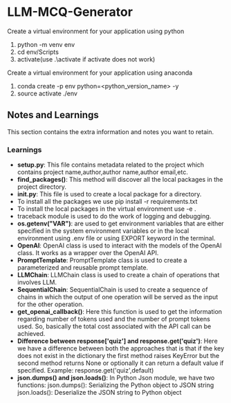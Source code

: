 # LLM-MCQ-Generator

Create a virtual environment for your application using python

1. python -m venv env
2. cd env/Scripts
3. activate(use .\activate if activate does not work)

Create a virtual environment for your application using anaconda

1. conda create -p env python=<python_version_name> -y
2. source activate ./env

## Notes and Learnings

This section contains the extra information and notes you want to retain.

### Learnings

- **setup.py**: This file contains metadata related to the project which contains project name,author,author name,author email,etc.
- **find_packages()**: This method will discover all the local packages in the project directory.
- **init.py**: This file is used to create a local package for a directory.
- To install all the packages we use pip install -r requirements.txt
- To install the local packages in the virtual environment use -e .
- traceback module is used to do the work of logging and debugging.
- **os.getenv("VAR")**: are used to get environment variables that are either specified in the system environment variables or in the local environment using .env file or using EXPORT keyword in the terminal.
- **OpenAI**: OpenAI class is used to interact with the models of the OpenAI class. It works as a wrapper over the OpenAI API.
- **PromptTemplate**: PromptTemplate class is used to create a parameterized and reusable prompt template.
- **LLMChain**: LLMChain class is used to create a chain of operations that involves LLM.
- **SequentialChain**: SequentialChain is used to create a sequence of chains in which the output of one operation will be served as the input for the other operation.
- **get_openai_callback()**: Here this function is used to get the information regarding number of tokens used and the number of prompt tokens used. So, basically the total cost associated with the API call can be achieved.
- **Difference between response['quiz'] and response.get('quiz')**:
  Here we have a difference between both the approaches that is that if the key does not exist in the dictionary the first method raises KeyError but the second method returns None or optionally it can return a default value if specified. Example: response.get('quiz',default)
- **json.dumps() and json.loads()**:
  In Python Json module, we have two functions:
  json.dumps(): Serializing the Python object to JSON string
  json.loads(): Deserialize the JSON string to Python object
